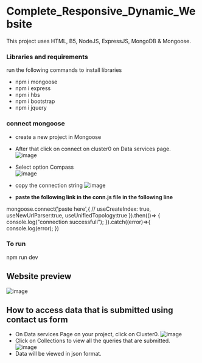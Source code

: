 # Complete_Responsive_Dynamic_Website  
This project uses HTML, B5, NodeJS, ExpressJS, MongoDB & Mongoose.  
### Libraries and requirements  
run the following commands to install libraries  
- npm i mongoose  
- npm i express  
- npm i hbs  
- npm i bootstrap  
- npm i jquery    
### connect mongoose  
- create a new project in Mongoose  
- After that click on connect on cluster0 on Data services page.   
![image](https://github.com/kkamal2003/Complete_Responsive_Dynamic_Website/assets/126082752/3f80c913-f13a-4a5b-911d-496133425e28)  
- Select option Compass  
![image](https://github.com/kkamal2003/Complete_Responsive_Dynamic_Website/assets/126082752/4d61ff1b-fc26-4d86-a1c0-974b7d92d2c8)
- copy the connection string 
![image](https://github.com/kkamal2003/Complete_Responsive_Dynamic_Website/assets/126082752/e4cdc702-87ce-4b9e-a610-2355d748e93e)  

  
- **paste the following link in the conn.js file in the following line**    

mongoose.connect('paste here',{
    // useCreateIndex: true,
    useNewUrlParser:true,
    useUnifiedTopology:true
}).then(()=>
{
    console.log("connection successfull");
}).catch((error)=>{
    console.log(error);
})

### To run 
npm run dev  

## Website preview  
![image](https://github.com/kkamal2003/Complete_Responsive_Dynamic_Website/assets/126082752/5723d4a6-0cbd-4011-971d-b745cb0b3a2b)  

## How to access data that is submitted using contact us form  
- On Data services Page on your project, click on Cluster0.
![image](https://github.com/kkamal2003/Complete_Responsive_Dynamic_Website/assets/126082752/35f8b758-711d-418a-ad04-c4b214e841f6)  
- Click on Collections to view all the queries that are submitted.  
![image](https://github.com/kkamal2003/Complete_Responsive_Dynamic_Website/assets/126082752/e15c9752-13d7-42a8-b9a2-3f4adeaea6d1)
- Data will be viewed in json format.  
  
